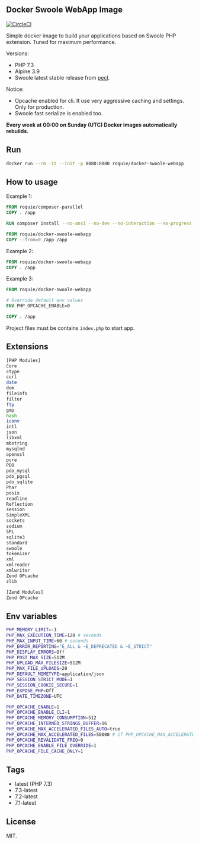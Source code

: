 Docker Swoole WebApp Image
--------------------------

[![CircleCI](https://circleci.com/gh/roquie/docker-swoole-webapp.svg?style=svg)](https://circleci.com/gh/roquie/docker-swoole-webapp)

Simple docker image to build your applications based on Swoole PHP extension.
Tuned for maximum performance.

Versions:
* PHP 7.3
* Alpine 3.9
* Swoole latest stable release from [pecl](https://pecl.php.net/package/swoole).

Notice:
* Opcache enabled for cli. It use very aggressive caching and settings. Only for production.
* Swoole fast serialize is enabled too.

**Every week at 00:00 on Sunday (UTC) Docker images automatically rebuilds.**

## Run

```bash
docker run --rm -it --init -p 8080:8080 roquie/docker-swoole-webapp
```

## How to usage

Example 1:

```Dockerfile
FROM roquie/composer-parallel
COPY . /app

RUN composer install --no-ansi --no-dev --no-interaction --no-progress --no-scripts --optimize-autoloader --ignore-platform-reqs

FROM roquie/docker-swoole-webapp
COPY --from=0 /app /app
```

Example 2:

```Dockerfile
FROM roquie/docker-swoole-webapp
COPY . /app
```

Example 3:

```Dockerfile
FROM roquie/docker-swoole-webapp

# Override default env values
ENV PHP_OPCACHE_ENABLE=0

COPY . /app
```

Project files must be contains `index.php` to start app.

## Extensions

```bash
[PHP Modules]
Core
ctype
curl
date
dom
fileinfo
filter
ftp
gmp
hash
iconv
intl
json
libxml
mbstring
mysqlnd
openssl
pcre
PDO
pdo_mysql
pdo_pgsql
pdo_sqlite
Phar
posix
readline
Reflection
session
SimpleXML
sockets
sodium
SPL
sqlite3
standard
swoole
tokenizer
xml
xmlreader
xmlwriter
Zend OPcache
zlib

[Zend Modules]
Zend OPcache

```

## Env variables

```bash
PHP_MEMORY_LIMIT=-1
PHP_MAX_EXECUTION_TIME=120 # seconds
PHP_MAX_INPUT_TIME=60 # seconds
PHP_ERROR_REPORTING="E_ALL & ~E_DEPRECATED & ~E_STRICT"
PHP_DISPLAY_ERRORS=Off
PHP_POST_MAX_SIZE=512M
PHP_UPLOAD_MAX_FILESIZE=512M
PHP_MAX_FILE_UPLOADS=20
PHP_DEFAULT_MIMETYPE=application/json
PHP_SESSION_STRICT_MODE=1
PHP_SESSION_COOKIE_SECURE=1
PHP_EXPOSE_PHP=Off
PHP_DATE_TIMEZONE=UTC

PHP_OPCACHE_ENABLE=1
PHP_OPCACHE_ENABLE_CLI=1
PHP_OPCACHE_MEMORY_CONSUMPTION=512
PHP_OPCACHE_INTERNED_STRINGS_BUFFER=16
PHP_OPCACHE_MAX_ACCELERATED_FILES_AUTO=true
PHP_OPCACHE_MAX_ACCELERATED_FILES=50000 # if PHP_OPCACHE_MAX_ACCELERATED_FILES_AUTO is `true`, files count automatically.
PHP_OPCACHE_REVALIDATE_FREQ=0
PHP_OPCACHE_ENABLE_FILE_OVERRIDE=1
PHP_OPCACHE_FILE_CACHE_ONLY=1
```

## Tags

* latest (PHP 7.3)
* 7.3-latest
* 7.2-latest
* 7.1-latest

## License

MIT.

